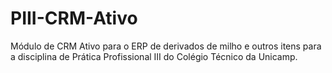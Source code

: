 # PIII-CRM-Ativo
Módulo de CRM Ativo para o ERP de derivados de milho e outros itens para a disciplina de Prática Profissional III do Colégio Técnico da Unicamp.
